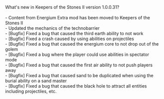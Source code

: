 What's new in Keepers of the Stones II version 1.0.0.31?<br />
<br />- Content from Energium Extra mod has been moved to Keepers of the Stones II
<br />- Updated the mechanics of the technobarrier
<br />- [Bugfix] Fixed a bug that caused the third earth ability to not work
<br />- [Bugfix] Fixed a crash caused by using abilities on projectiles
<br />- [Bugfix] Fixed a bug that caused the energium core to not drop out of the golem
<br />- [Bugfix] Fixed a bug where the player could use abilities in spectator mode
<br />- [Bugfix] Fixed a bug that caused the first air ability to not push players away
<br />- [Bugfix] Fixed a bug that caused sand to be duplicated when using the burial ability on a sand master
<br />- [Bugfix] Fixed a bug that caused the black hole to attract all entities including projectiles, etc.